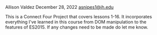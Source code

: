 Allison Valdez 
December 28, 2022
asnipes1@jh.edu

This is a Connect Four Project that covers lessons 1-16. It incorporates everything I've learned in this course from DOM manipulation to the features of ES2015. If any changes need to be made do let me know.